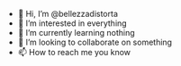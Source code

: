 - 👋 Hi, I’m @bellezzadistorta
- 👀 I’m interested in everything
- 🌱 I’m currently learning nothing
- 💞️ I’m looking to collaborate on something
- 📫 How to reach me you know

<!---
bellezzadistorta/bellezzadistorta is a ✨ special ✨ repository because its `README.md` (this file) appears on your GitHub profile.
You can click the Preview link to take a look at your changes.
--->
